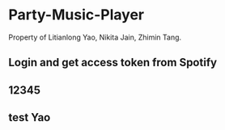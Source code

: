 # Party-Music-Player
Property of Litianlong Yao, Nikita Jain, Zhimin Tang.

## Login and get access token from Spotify

## 12345

## test Yao

